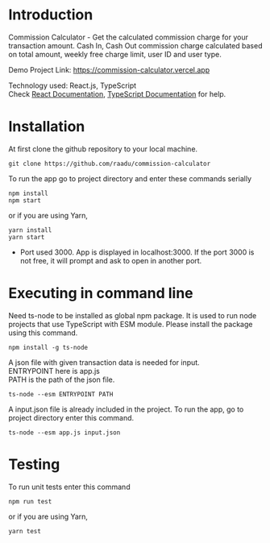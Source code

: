 # Introduction
Commission Calculator - Get the calculated commission charge for your transaction amount. Cash In, Cash Out commission charge calculated based on total amount, weekly free charge limit, user ID and user type. <br/>

Demo Project Link: https://commission-calculator.vercel.app <br/>

Technology used: React.js, TypeScript <br/>
Check [React Documentation](https://reactjs.org/docs/getting-started.html), [TypeScript Documentation](https://www.typescriptlang.org/docs/) for help.

# Installation 
At first clone the github repository to your local machine. 
```
git clone https://github.com/raadu/commission-calculator
```

To run the app go to project directory and enter these commands serially
```
npm install
npm start
```
or if you are using Yarn,

```
yarn install
yarn start
```

* Port used 3000. App is displayed in localhost:3000. If the port 3000 is not free, it will prompt and ask to open in another port.

# Executing in command line
Need ts-node to be installed as global npm package. It is used to run node projects that use TypeScript with ESM module. Please install the package using this command.

```
npm install -g ts-node
```

A json file with given transaction data is needed for input. <br/>
ENTRYPOINT here is app.js <br/>
PATH is the path of the json file. <br/>

```
ts-node --esm ENTRYPOINT PATH
```

A input.json file is already included in the project. To run the app, go to project directory enter this command. 

```
ts-node --esm app.js input.json
```

# Testing
To run unit tests enter this command
```
npm run test
```
or if you are using Yarn,

```
yarn test
```
